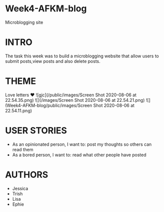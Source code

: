 # Week4-AFKM-blog
Microblogging site
# INTRO
The task this week was to build a microblogging website that allow users to submit posts,view posts and also delete posts. 
# THEME
Love letters :heart:
![gjc](/public/images/Screen Shot 2020-08-06 at 22.54.35.png)
![](/images/Screen Shot 2020-08-06 at 22.54.21.png)
![](Week4-AFKM-blog/public/images/Screen Shot 2020-08-06 at 22.54.11.png)

# USER STORIES
- As an opinionated person, I want to: post my thoughts so others can read them
- As a bored person, I want to: read what other people have posted

# AUTHORS
- Jessica 
- Trish 
- Lisa 
- Ephie 
